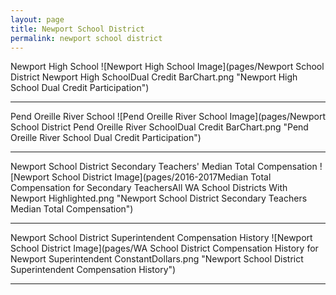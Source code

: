 ```yaml
---
layout: page
title: Newport School District
permalink: newport school district
---
```



Newport High School
![Newport High School Image](pages/Newport School District Newport High SchoolDual Credit BarChart.png "Newport High School Dual Credit Participation")

___

Pend Oreille River School
![Pend Oreille River School Image](pages/Newport School District Pend Oreille River SchoolDual Credit BarChart.png "Pend Oreille River School Dual Credit Participation")

___

Newport School District Secondary Teachers' Median Total Compensation
![Newport School District Image](pages/2016-2017Median Total Compensation for Secondary TeachersAll WA School Districts With Newport Highlighted.png "Newport School District Secondary Teachers Median Total Compensation")

___

Newport School District Superintendent Compensation History
![Newport School District Image](pages/WA School District Compensation History for Newport Superintendent ConstantDollars.png "Newport School District Superintendent Compensation History")

___

